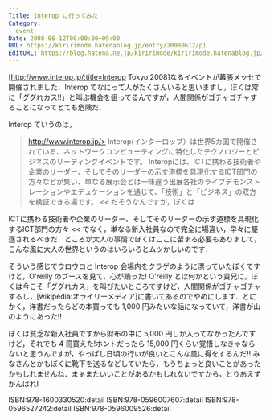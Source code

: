 ```yaml
---
Title: Interop に行ってみた
Category:
- event
Date: 2008-06-12T00:00:00+09:00
URL: https://kiririmode.hatenablog.jp/entry/20080612/p1
EditURL: https://blog.hatena.ne.jp/kiririmode/kiririmode.hatenablog.jp/atom/entry/8454420450078214770
---
```


[http://www.interop.jp/:title=Interop Tokyo 2008]なるイベントが幕張メッセで開催されました．Interop てなにって人がたくさんいると思いますし，ぼくは常に「ググれカス!!」と叫ぶ機会を狙ってるんですが，人間関係がゴチャゴチャすることになってとても危険だ．

Interop ていうのは，
>http://www.interop.jp/>
Interop(インターロップ）は世界5カ国で開催されている、ネットワークコンピューティングに特化したテクノロジーとビジネスのリーディングイベントです。 Interopには、ICTに携わる技術者や企業のリーダー、そしてそのリーダーの示す道標を具現化するICT部門の方々などが集い、単なる展示会とは一味違う出展各社のライブデモンストレーションやエデュケーションを通じて、「技術」と「ビジネス」の双方を検証できる場です。
<<
だそうなんですが，ぼくは
>>
ICTに携わる技術者や企業のリーダー、そしてそのリーダーの示す道標を具現化するICT部門の方々
<<
でなく，単なる新入社員なので完全に場違い，早々に駆逐されるべきだ．ところが大人の事情でぼくはここに留まる必要もありまして，こんな風に大人の世界というのはいろいろとムツかしいのです．


そういう感じでウロウロと Interop 会場内をクラゲのように漂っていたぼくですけど，O'reilly のブースを見て，心が踊った! O'reilly とは何かという貴兄に，ぼくは今こそ「ググれカス」を叫びたいところですけど，人間関係がゴチャゴチャするし，[wikipedia:オライリーメディア]に書いてあるのでやめにします．とにかく，洋書だったらどの本買っても 1,000 円みたいな話になっていて，洋書が山のようにあった!!

ぼくは貧乏な新入社員ですから財布の中に 5,000 円しか入ってなかったんですけど，それでも 4 冊買えた!ホントだったら 15,000 円くらい覚悟しなきゃならないと思うんですが，やっぱし日頃の行いが良いとこんな風に得をするんだ!! みなさんとかもぼくに靴下を送るなどしていたら，もうちょっと良いことがあったかもしれませんね．まぁまたいいことがあるかもしれないですから，とりあえずがんばれ!


ISBN:978-1600330520:detail
ISBN:978-0596007607:detail
ISBN:978-0596527242:detail
ISBN:978-0596009526:detail

